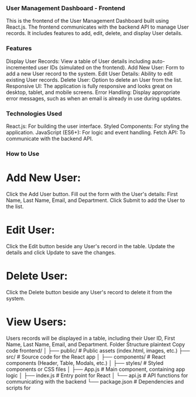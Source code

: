 ### User Management Dashboard - Frontend
This is the frontend of the User Management Dashboard built using React.js. The frontend communicates with the backend API to manage User records. It includes features to add, edit, delete, and display User details.

### Features
Display User Records: View a table of User details including auto-incremented user IDs (simulated on the frontend).
Add New User: Form to add a new User record to the system.
Edit User Details: Ability to edit existing User records.
Delete User: Option to delete an User from the list.
Responsive UI: The application is fully responsive and looks great on desktop, tablet, and mobile screens.
Error Handling: Display appropriate error messages, such as when an email is already in use during updates.



### Technologies Used
React.js: For building the user interface.
Styled Components: For styling the application.
JavaScript (ES6+): For logic and event handling.
Fetch API: To communicate with the backend API.


### How to Use

# Add New User:

Click the Add User button.
Fill out the form with the User's details: First Name, Last Name, Email, and Department.
Click Submit to add the User to the list.

# Edit User:

Click the Edit button beside any User's record in the table.
Update the details and click Update to save the changes.

# Delete User:

Click the Delete button beside any User's record to delete it from the system.
# View Users:

Users records will be displayed in a table, including their User ID, First Name, Last Name, Email, and Department.
Folder Structure
plaintext
Copy code
frontend/
│
├── public/                # Public assets (index.html, images, etc.)
├── src/                   # Source code for the React app
│   ├── components/        # React components (Header, Table, Modals, etc.)
│   ├── styles/            # Styled components or CSS files
│   ├── App.js             # Main component, containing app logic
│   ├── index.js           # Entry point for React
│   └── api.js             # API functions for communicating with the backend
└── package.json           # Dependencies and scripts for
